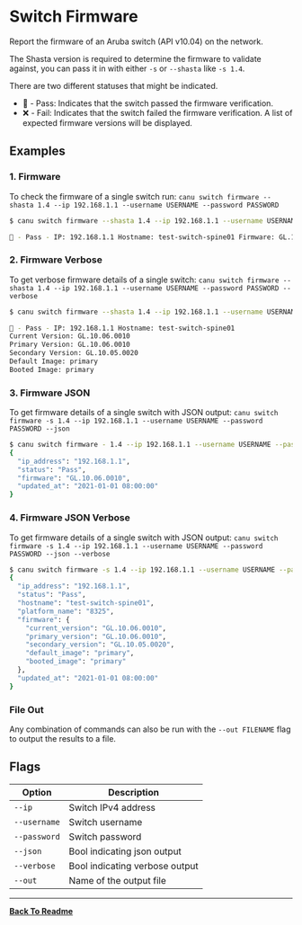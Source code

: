 # Switch Firmware

Report the firmware of an Aruba switch (API v10.04) on the network.

The Shasta version is required to determine the firmware to validate against, you can pass it in with either `-s` or `--shasta` like `-s 1.4`.

There are two different statuses that might be indicated.

- 🛶 - Pass: Indicates that the switch passed the firmware verification.
- ❌ - Fail: Indicates that the switch failed the firmware verification. A list of expected firmware versions will be displayed.

## Examples

### 1. Firmware

To check the firmware of a single switch run: `canu switch firmware --shasta 1.4 --ip 192.168.1.1 --username USERNAME --password PASSWORD`

```bash
$ canu switch firmware --shasta 1.4 --ip 192.168.1.1 --username USERNAME --password PASSWORD

🛶 - Pass - IP: 192.168.1.1 Hostname: test-switch-spine01 Firmware: GL.10.06.0001
```

### 2. Firmware Verbose

To get verbose firmware details of a single switch: `canu switch firmware --shasta 1.4 --ip 192.168.1.1 --username USERNAME --password PASSWORD --verbose`

```bash
$ canu switch firmware --shasta 1.4 --ip 192.168.1.1 --username USERNAME --password PASSWORD --verbose

🛶 - Pass - IP: 192.168.1.1 Hostname: test-switch-spine01
Current Version: GL.10.06.0010
Primary Version: GL.10.06.0010
Secondary Version: GL.10.05.0020
Default Image: primary
Booted Image: primary
```

### 3. Firmware JSON

To get firmware details of a single switch with JSON output: `canu switch firmware -s 1.4 --ip 192.168.1.1 --username USERNAME --password PASSWORD --json`

```bash
$ canu switch firmware - 1.4 --ip 192.168.1.1 --username USERNAME --password PASSWORD --json
{
  "ip_address": "192.168.1.1",
  "status": "Pass",
  "firmware": "GL.10.06.0010",
  "updated_at": "2021-01-01 08:00:00"
}
```

### 4. Firmware JSON Verbose

To get firmware details of a single switch with JSON output: `canu switch firmware -s 1.4 --ip 192.168.1.1 --username USERNAME --password PASSWORD --json --verbose`

```bash
$ canu switch firmware -s 1.4 --ip 192.168.1.1 --username USERNAME --password PASSWORD --json --verbose
{
  "ip_address": "192.168.1.1",
  "status": "Pass",
  "hostname": "test-switch-spine01",
  "platform_name": "8325",
  "firmware": {
    "current_version": "GL.10.06.0010",
    "primary_version": "GL.10.06.0010",
    "secondary_version": "GL.10.05.0020",
    "default_image": "primary",
    "booted_image": "primary"
  },
  "updated_at": "2021-01-01 08:00:00"
}
```

### File Out

Any combination of commands can also be run with the `--out FILENAME` flag to output the results to a file.

## Flags

| Option       | Description                    |
| ------------ | ------------------------------ |
| `--ip`       | Switch IPv4 address            |
| `--username` | Switch username                |
| `--password` | Switch password                |
| `--json`     | Bool indicating json output    |
| `--verbose`  | Bool indicating verbose output |
| `--out`      | Name of the output file        |

---

**[Back To Readme](/readme.md)**<br>
